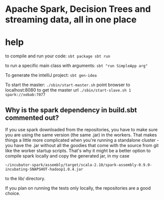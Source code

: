# Apache Spark, Decision Trees and streaming data, all in one place #

# help #
to compile and run your code:
`sbt package
sbt run`

to run a specific main class with arguments:
`sbt "run SimpleApp arg"`


To generate the intelliJ project:
`sbt gen-idea`

To start the master:
`./sbin/start-master.sh`
point browser to localhost:8080 to get the master url
`./sbin/start-slave.sh 1 spark://xebab:7077`

## Why is the spark dependency in build.sbt commented out? ##
If you use spark downloaded from the repositories, you have to make sure you are using the same version (the same .jar)
in the workers. That makes things a little more complicated when you're running a standalone cluster - you have the .jar
without all the goodies that come with the source from git like the worker startup scripts. That's why it might be a
better option to compile spark locally and copy the generated jar, in my case

`~/incubator-spark/assembly/target/scala-2.10/spark-assembly-0.9.0-incubating-SNAPSHOT-hadoop1.0.4.jar`

to the lib/ directory.

If you plan on running the tests only locally, the repositories are a good choice.

